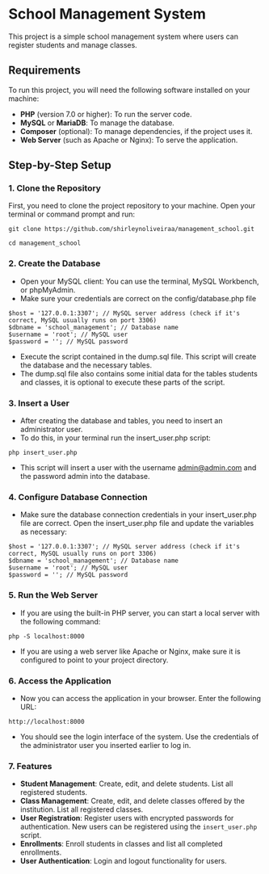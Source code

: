# School Management System

This project is a simple school management system where users can register students and manage classes.

## Requirements

To run this project, you will need the following software installed on your machine:

- **PHP** (version 7.0 or higher): To run the server code.
- **MySQL** or **MariaDB**: To manage the database.
- **Composer** (optional): To manage dependencies, if the project uses it.
- **Web Server** (such as Apache or Nginx): To serve the application.

## Step-by-Step Setup

### 1. Clone the Repository

First, you need to clone the project repository to your machine. Open your terminal or command prompt and run:

```
git clone https://github.com/shirleynoliveiraa/management_school.git

cd management_school
```

### 2. Create the Database
- Open your MySQL client: You can use the terminal, MySQL Workbench, or phpMyAdmin.
- Make sure your credentials are correct on the config/database.php file

```
$host = '127.0.0.1:3307'; // MySQL server address (check if it's correct, MySQL usually runs on port 3306)
$dbname = 'school_management'; // Database name
$username = 'root'; // MySQL user
$password = ''; // MySQL password
```

- Execute the script contained in the dump.sql file. This script will create the database and the necessary tables.
- The dump.sql file also contains some initial data for the tables students and classes, it is optional to execute these parts of the script.


### 3. Insert a User
- After creating the database and tables, you need to insert an administrator user.
- To do this, in your terminal run the insert_user.php script:

```
php insert_user.php
```

- This script will insert a user with the username admin@admin.com and the password admin into the database.

### 4. Configure Database Connection
- Make sure the database connection credentials in your insert_user.php file are correct. Open the insert_user.php file and update the variables as necessary:
```
$host = '127.0.0.1:3307'; // MySQL server address (check if it's correct, MySQL usually runs on port 3306)
$dbname = 'school_management'; // Database name
$username = 'root'; // MySQL user
$password = ''; // MySQL password
```

### 5. Run the Web Server
- If you are using the built-in PHP server, you can start a local server with the following command:
```
php -S localhost:8000
```
- If you are using a web server like Apache or Nginx, make sure it is configured to point to your project directory.


### 6. Access the Application
- Now you can access the application in your browser. Enter the following URL:

```
http://localhost:8000
```
- You should see the login interface of the system. Use the credentials of the administrator user you inserted earlier to log in.


### 7. Features
- **Student Management**: Create, edit, and delete students. List all registered students.
- **Class Management**: Create, edit, and delete classes offered by the institution. List all registered classes.
- **User Registration**: Register users with encrypted passwords for authentication. New users can be registered using the `insert_user.php` script.
- **Enrollments**: Enroll students in classes and list all completed enrollments.
- **User Authentication**: Login and logout functionality for users.